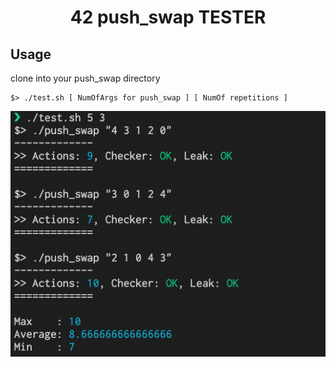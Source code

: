
<h1 align="center">42 push_swap TESTER</h1>

## Usage
clone into your push_swap directory

```
$> ./test.sh [ NumOfArgs for push_swap ] [ NumOf repetitions ]
```

![sample](https://github.com/tharaguc/push_swap_tester/blob/images/sample.png)